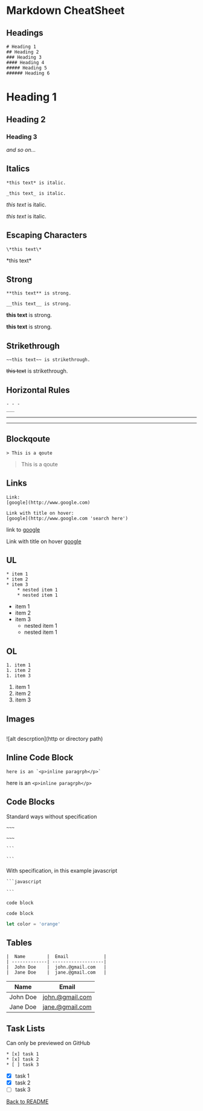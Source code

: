 # Markdown CheatSheet
<!-- Headings -->
## Headings
```
# Heading 1
## Heading 2
### Heading 3
#### Heading 4
##### Heading 5
###### Heading 6
``` 
# Heading 1
## Heading 2
### Heading 3
*and so on...*

<!-- Italics -->
## Italics
```
*this text* is italic.

_this text_ is italic.
```
*this text* is italic.

_this text_ is italic.


<!-- Espace characters -->
## Escaping Characters
```
\*this text\*
```
\*this text\*


<!-- Strong -->
## Strong
```
**this text** is strong.

__this text__ is strong.
```
**this text** is strong.

__this text__ is strong.


<!-- Striketrough -->
## Strikethrough
```
~~this text~~ is strikethrough.
```
~~this text~~ is strikethrough.


<!-- Horizontal Rules -->
## Horizontal Rules
```
- - -
___
```
- - -
___


<!-- Blockquote -->
## Blockqoute
```
> This is a qoute
```
> This is a qoute


<!-- Links -->
## Links
```
Link:
[google](http://www.google.com)

Link with title on hover:
[google](http://www.google.com 'search here')
```
link to [google](http://www.google.com)

Link with title on hover [google](http://www.google.com 'search here')


<!-- UL -->
## UL
```
* item 1
* item 2
* item 3
	* nested item 1
	* nested item 1
```
* item 1
* item 2
* item 3
	* nested item 1
	* nested item 1


<!-- OL -->
## OL
```
1. item 1
1. item 2
1. item 3
```
1. item 1
1. item 2
1. item 3


<!-- Images -->
## Images
```
```
![alt descrption](http or directory path)


<!-- Inline code block -->
## Inline Code Block
```
here is an `<p>inline paragrph</p>`
```
here is an `<p>inline paragrph</p>`


<!-- Code Blocks -->
## Code Blocks
Standard ways without specification

<code>~~~</code> 

<code>~~~</code>

<code>```</code> 

<code>```</code>

With specification, in this example javascript

<code>```javascript</code> 

<code>```</code>

~~~
code block
~~~

```
code block
```

```javascript
let color = 'orange'
```


<!-- Tables -->
## Tables
```
|  Name        |  Email             |
| -------------| -------------------|
|  John Doe    |  john.@gmail.com   |
|  Jane Doe    |  jane.@gmail.com   |
```
|  Name        |  Email             |
| -------------| -------------------|
|  John Doe    |  john.@gmail.com   |
|  Jane Doe    |  jane.@gmail.com   |



<!-- Task lists -->
## Task Lists 
Can only be previewed on GitHub
```
* [x] task 1
* [x] task 2
* [ ] task 3
```

* [x] task 1
* [x] task 2
* [ ] task 3

[Back to README](README.md)